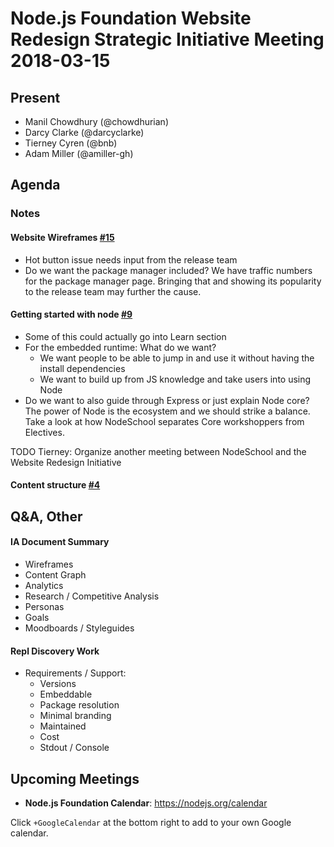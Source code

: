# Node.js Foundation Website Redesign Strategic Initiative Meeting 2018-03-15

## Present
- Manil Chowdhury (@chowdhurian)
- Darcy Clarke (@darcyclarke)
- Tierney Cyren (@bnb)
- Adam Miller (@amiller-gh)

## Agenda

### Notes

#### Website Wireframes [#15](https://github.com/nodejs/website-redesign/issues/15)
* Hot button issue needs input from the release team
* Do we want the package manager included? We have traffic numbers for the package manager page. Bringing that and showing its popularity to the release team may further the cause.

#### Getting started with node [#9](https://github.com/nodejs/website-redesign/issues/9)
* Some of this could actually go into Learn section
* For the embedded runtime: What do we want?
  * We want people to be able to jump in and use it without having the install dependencies
  * We want to build up from JS knowledge and take users into using Node
* Do we want to also guide through Express or just explain Node core? The power of Node is the ecosystem and we should strike a balance. Take a look at how NodeSchool separates Core workshoppers from Electives.

TODO Tierney: Organize another meeting between NodeSchool and the Website Redesign Initiative

#### Content structure [#4](https://github.com/nodejs/website-redesign/issues/4)

## Q&A, Other

#### IA Document Summary
- Wireframes
- Content Graph
- Analytics
- Research / Competitive Analysis
- Personas
- Goals
- Moodboards / Styleguides

#### Repl Discovery Work
- Requirements / Support:
  - Versions
  - Embeddable
  - Package resolution
  - Minimal branding
  - Maintained
  - Cost
  - Stdout / Console

## Upcoming Meetings

* **Node.js Foundation Calendar**: https://nodejs.org/calendar

Click `+GoogleCalendar` at the bottom right to add to your own Google calendar.
